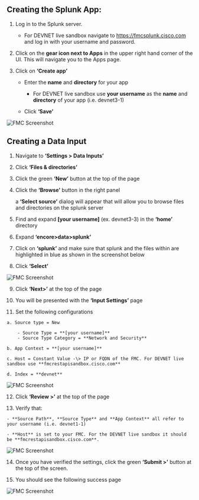 ## Creating the Splunk App: ##

1.  Log in to the Splunk server.

    - For DEVNET live sandbox navigate to <https://fmcsplunk.cisco.com> and log in with your username and password.
2.  Click on the **gear icon next to Apps** in the upper right hand corner of
    the UI. This will navigate you to the Apps page.

3.  Click on **‘Create app’**

    - Enter the **name** and **directory** for your app

        * For DEVNET live sandbox use **your username** as the **name** and **directory** of your app (i.e. devnet3-1)

    - Click **‘Save’**

![FMC Screenshot](/posts/files/firepower-estreamer-splunk/assets/images/pic4.png)


## Creating a Data Input

1.  Navigate to **‘Settings \> Data Inputs’**

2.  Click **‘Files & directories’**

3.  Click the green **‘New’** button at the top of the page

4.  Click the **‘Browse’** button in the right panel

    a **‘Select source’** dialog will appear that will allow you to browse files and directories on the splunk server

5.  Find and expand **[your username]** (ex. devnet3-3) in the **‘home’** directory

6.  Expand **‘encore\>data\>splunk’**

7.  Click on **‘splunk’** and make sure that splunk and the files within are highlighted in blue as shown in the screenshot below

8.  Click **‘Select’**

![FMC Screenshot](/posts/files/firepower-estreamer-splunk/assets/images/pic5.png)

9.  Click **‘Next\>’** at the top of the page

10.  You will be presented with the **‘Input Settings’** page

11.  Set the following configurations

    a. Source type = New

        - Source Type = **[your username]**
        - Source Type Category = **Network and Security**

    b. App Context = **[your username]**

    c. Host = Constant Value -\> IP or FQDN of the FMC. For DEVNET live sandbox use **fmcrestapisandbox.cisco.com**  

    d. Index = **devnet**    
    
![FMC Screenshot](/posts/files/firepower-estreamer-splunk/assets/images/pic6.png)

12.  Click **‘Review \>’** at the top of the page

13.  Verify that:

    - **Source Path**, **Source Type** and **App Context** all refer to your username (i.e. devnet1-1)

    - **Host** is set to your FMC. For the DEVNET live sandbox it should be **fmcrestapisandbox.cisco.com**.
    
![FMC Screenshot](/posts/files/firepower-estreamer-splunk/assets/images/pic7.png)

14.  Once you have verified the settings, click the green **‘Submit \>’** button at the top of the screen.

15.  You should see the following success page

  ![FMC Screenshot](/posts/files/firepower-estreamer-splunk/assets/images/pic8.png)
